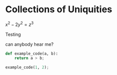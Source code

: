 
# Collections of Uniquities

$x^2 - 2y^2 = z^3$

Testing

can anybody hear me?


```python
def example_code(a, b):
    return a > b;

example_code(1, 2);
```
